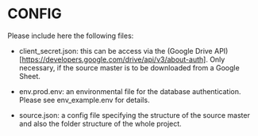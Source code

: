 # CONFIG

Please include here the following files:

- client_secret.json: this can be access via the (Google Drive API)[https://developers.google.com/drive/api/v3/about-auth]. Only necessary, if the source master is to be downloaded from a Google Sheet.

- env.prod.env: an environmental file for the database authentication. Please see env_example.env for details.

- source.json: a config file specifying the structure of the source master and also the folder structure of the whole project.